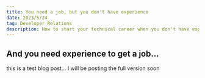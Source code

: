 ```yaml
---
title: You need a job, but you don't have experience
date: 2023/5/24
tag: Developer Relations
description: How to start your technical career when you don't have experience
---
```


## And you need experience to get a job...

this is a test blog post... I will be posting the full version soon
